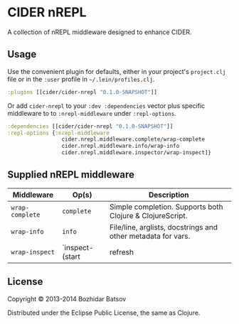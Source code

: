 # CIDER nREPL

A collection of nREPL middleware designed to enhance CIDER.

## Usage

Use the convenient plugin for defaults, either in your project's
`project.clj` file or in the `:user` profile in
`~/.lein/profiles.clj`.

```clojure
:plugins [[cider/cider-nrepl "0.1.0-SNAPSHOT"]]
```

Or add `cider-nrepl` to your `:dev :dependencies` vector plus specific
middleware to to `:nrepl-middleware` under `:repl-options`.

```clojure
:dependencies [[cider/cider-nrepl "0.1.0-SNAPSHOT"]]
:repl-options {:nrepl-middleware
                 cider.nrepl.middleware.complete/wrap-complete
                 cider.nrepl.middleware.info/wrap-info
                 cider.nrepl.middleware.inspector/wrap-inspect]}
```

## Supplied nREPL middleware

Middleware        | Op(s)      | Description
------------------|------------|---------------------------------------------------------
`wrap-complete`   | `complete` | Simple completion. Supports both Clojure & ClojureScript.
`wrap-info`       | `info`     | File/line, arglists, docstrings and other metadata for vars.
`wrap-inspect`    |`inspect-(start|refresh|pop|push|reset)` | Inspect a Clojure expression.

## License

Copyright © 2013-2014 Bozhidar Batsov

Distributed under the Eclipse Public License, the same as Clojure.
